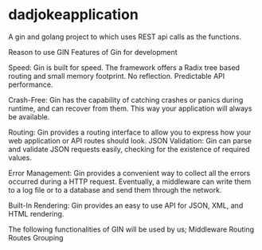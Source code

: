 # dadjokeapplication
A gin and golang project to which uses REST api calls as the functions.

Reason to use GIN
Features of Gin for development

Speed: Gin is built for speed. The framework offers a Radix tree based routing and small memory footprint. No reflection. Predictable API performance.

Crash-Free: Gin has the capability of catching crashes or panics during runtime, and can recover from them. This way your application will always be available.

Routing: Gin provides a routing interface to allow you to express how your web application or API routes should look.
JSON Validation: Gin can parse and validate JSON requests easily, checking for the existence of required values.

Error Management: Gin provides a convenient way to collect all the errors occurred during a HTTP request. Eventually, a middleware can write them to a log file or to a database and send them through the network.

Built-In Rendering: Gin provides an easy to use API for JSON, XML, and HTML rendering.


The following functionalities of GIN will be used by us;
Middleware
Routing
Routes Grouping

